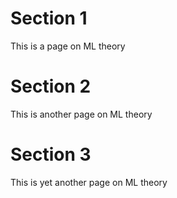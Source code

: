 # Section 1

This is a page on ML theory

# Section 2

This is another page on ML theory

# Section 3

This is yet another page on ML theory
